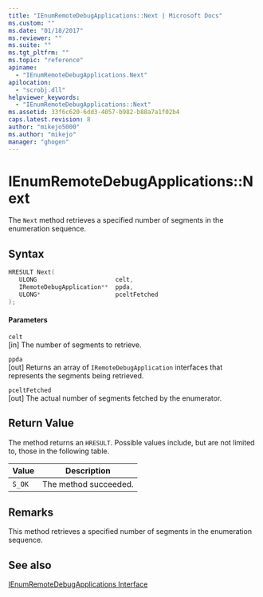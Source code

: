 ```yaml
---
title: "IEnumRemoteDebugApplications::Next | Microsoft Docs"
ms.custom: ""
ms.date: "01/18/2017"
ms.reviewer: ""
ms.suite: ""
ms.tgt_pltfrm: ""
ms.topic: "reference"
apiname: 
  - "IEnumRemoteDebugApplications.Next"
apilocation: 
  - "scrobj.dll"
helpviewer_keywords: 
  - "IEnumRemoteDebugApplications::Next"
ms.assetid: 33f6c620-6dd3-4057-b982-b88a7a1f02b4
caps.latest.revision: 8
author: "mikejo5000"
ms.author: "mikejo"
manager: "ghogen"
---
```

# IEnumRemoteDebugApplications::Next
The `Next` method retrieves a specified number of segments in the enumeration sequence.  
  
## Syntax  
  
```cpp
HRESULT Next(  
   ULONG                      celt,  
   IRemoteDebugApplication**  ppda,  
   ULONG*                     pceltFetched  
);  
```  
  
#### Parameters  
 `celt`  
 [in] The number of segments to retrieve.  
  
 `ppda`  
 [out] Returns an array of `IRemoteDebugApplication` interfaces that represents the segments being retrieved.  
  
 `pceltFetched`  
 [out] The actual number of segments fetched by the enumerator.  
  
## Return Value  
 The method returns an `HRESULT`. Possible values include, but are not limited to, those in the following table.  
  
|Value|Description|  
|-----------|-----------------|  
|`S_OK`|The method succeeded.|  
  
## Remarks  
 This method retrieves a specified number of segments in the enumeration sequence.  
  
## See also  
 [IEnumRemoteDebugApplications Interface](../../winscript/reference/ienumremotedebugapplications-interface.md)